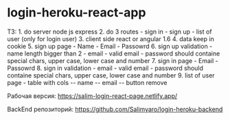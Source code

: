 # login-heroku-react-app

ТЗ:
	1. do server node js express
	2. do 3 routes 
		- sign in 
		- sign up
		- list of user (only for login user)
	3. client side react or angular 1.6
	4. data keep in cookie
	5. sign up page
		- Name
		- Email 
		- Passowrd
	6. sign up validation 
		- name length bigger than 2
		- email - valid email
		- password should containe special chars, upper case, lower case and number
	7. sign in page
		- Email 
		- Passowrd 
	8. sign in validation 
		- email - valid email
		- password should containe special chars, upper case, lower case and number
	9. list of user page 
		- table with cols
		-- name
		-- email 
		-- button remove

Рабочая версия: https://salim-login-react-page.netlify.app/

BackEnd репозиторий: https://github.com/Salimyaro/login-heroku-backend